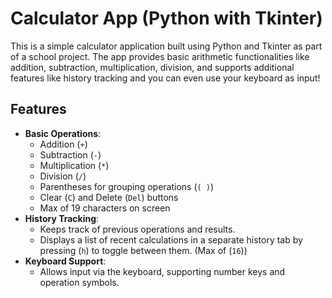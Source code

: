 # Calculator App (Python with Tkinter)

This is a simple calculator application built using Python and Tkinter as part of a school project. The app provides basic arithmetic functionalities like addition, subtraction, multiplication, division, and supports additional features like history tracking and you can even use your keyboard as input!

## Features

- **Basic Operations**: 
    - Addition (`+`)
    - Subtraction (`-`)
    - Multiplication (`*`)
    - Division (`/`)
    - Parentheses for grouping operations (`( )`)
    - Clear (`C`) and Delete (`Del`) buttons
    - Max of 19 characters on screen
- **History Tracking**: 
    - Keeps track of previous operations and results.
    - Displays a list of recent calculations in a separate history tab by pressing (`h`) to toggle between them. (Max of (`16`))
- **Keyboard Support**: 
    - Allows input via the keyboard, supporting number keys and operation symbols.
